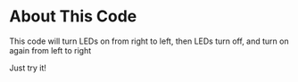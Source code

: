 # About This Code

This code will turn LEDs on from right to left, then LEDs turn off, and turn on again from left to right

Just try it!
